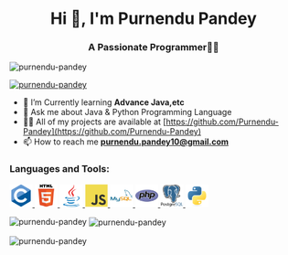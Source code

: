 <h1 align="center">Hi 👋, I'm Purnendu Pandey</h1>
<h3 align="center">A Passionate Programmer🧑‍💻</h3>

<p align="left"> <img src="https://komarev.com/ghpvc/?username=purnendu-pandey&label=Profile%20views&color=0e75b6&style=flat" alt="purnendu-pandey" /> </p>

<p align="left"> <a href="https://github.com/ryo-ma/github-profile-trophy"><img src="https://github-profile-trophy.vercel.app/?username=purnendu-pandey" alt="purnendu-pandey" /></a> </p>

- 🌱 I’m Currently learning **Advance Java,etc**
- 💬 Ask me about Java & Python Programming Language
- 👨‍💻 All of my projects are available at [https://github.com/Purnendu-Pandey](https://github.com/Purnendu-Pandey)
- 📫 How to reach me **purnendu.pandey10@gmail.com**


<p align="left">
<h3 align="left">Languages and Tools:</h3>
<p align="left"> <a href="https://www.cprogramming.com/" target="_blank" rel="noreferrer"> <img src="https://raw.githubusercontent.com/devicons/devicon/master/icons/c/c-original.svg" alt="c" width="40" height="40"/> </a> <a href="https://www.w3.org/html/" target="_blank" rel="noreferrer"> <img src="https://raw.githubusercontent.com/devicons/devicon/master/icons/html5/html5-original-wordmark.svg" alt="html5" width="40" height="40"/> </a> <a href="https://www.java.com" target="_blank" rel="noreferrer"> <img src="https://raw.githubusercontent.com/devicons/devicon/master/icons/java/java-original.svg" alt="java" width="40" height="40"/> </a> <a href="https://developer.mozilla.org/en-US/docs/Web/JavaScript" target="_blank" rel="noreferrer"> <img src="https://raw.githubusercontent.com/devicons/devicon/master/icons/javascript/javascript-original.svg" alt="javascript" width="40" height="40"/> </a> <a href="https://www.mysql.com/" target="_blank" rel="noreferrer"> <img src="https://raw.githubusercontent.com/devicons/devicon/master/icons/mysql/mysql-original-wordmark.svg" alt="mysql" width="40" height="40"/> </a> <a href="https://www.php.net" target="_blank" rel="noreferrer"> <img src="https://raw.githubusercontent.com/devicons/devicon/master/icons/php/php-original.svg" alt="php" width="40" height="40"/> </a> <a href="https://www.postgresql.org" target="_blank" rel="noreferrer"> <img src="https://raw.githubusercontent.com/devicons/devicon/master/icons/postgresql/postgresql-original-wordmark.svg" alt="postgresql" width="40" height="40"/> </a> <a href="https://www.python.org" target="_blank" rel="noreferrer"> <img src="https://raw.githubusercontent.com/devicons/devicon/master/icons/python/python-original.svg" alt="python" width="40" height="40"/> </a> </p>

<p><img align="left" src="https://github-readme-stats.vercel.app/api/top-langs?username=purnendu-pandey&show_icons=true&locale=en&layout=compact" alt="purnendu-pandey" /></p>

<p>&nbsp;<img align="center" src="https://github-readme-stats.vercel.app/api?username=purnendu-pandey&show_icons=true&locale=en" alt="purnendu-pandey" /></p>

<p><img align="center" src="https://github-readme-streak-stats.herokuapp.com/?user=purnendu-pandey&" alt="purnendu-pandey" /></p>
